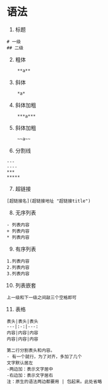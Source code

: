 # 语法

1. 标题
```
# 一级
## 二级
```
2. 粗体
```
    **a**
```
3. 斜体
```
    *a*
```
4. 斜体加粗
```
    ***a***
```
5. 斜体加粗
```
    ~~a~~
```
6. 分割线
```
---
----
***
*****
```
7. 超链接
```
[超链接名](超链接地址 "超链接title")
```
8. 无序列表
```
- 列表内容
+ 列表内容
* 列表内容
```
9. 有序列表
```
1.列表内容
2.列表内容
3.列表内容
```
10. 列表嵌套
```
上一级和下一级之间敲三个空格即可
```
11. 表格
```
表头|表头|表头
---|:-:|---:
内容|内容|内容
内容|内容|内容

第二行分割表头和内容。
- 有一个就行，为了对齐，多加了几个
文字默认居左
-两边加：表示文字居中
-右边加：表示文字居右
注：原生的语法两边都要用 | 包起来。此处省略
```
